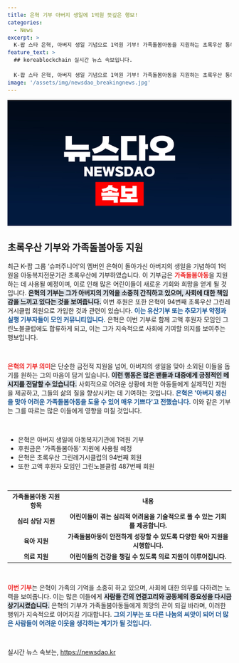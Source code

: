 ```yaml
---
title: 은혁 기부 아버지 생일에 1억원 뜻깊은 행보!
categories:
  - News
excerpt: >
  K-팝 스타 은혁, 아버지 생일 기념으로 1억원 기부! 가족돌봄아동을 지원하는 초록우산 통해 따뜻한 마음 전해. 그의 헌신이 더 많은 이들에게 희망이 될 예정이다!
feature_text: >
  ## koreablockchain 실시간 뉴스 속보입니다.

  K-팝 스타 은혁, 아버지 생일 기념으로 1억원 기부! 가족돌봄아동을 지원하는 초록우산 통해 따뜻한 마음 전해. 그의 헌신이 더 많은 이들에게 희망이 될 예정이다!
image: '/assets/img/newsdao_breakingnews.jpg'
---
```


<p><img src="/assets/img/newsdao_breakingnews.jpg" alt="koreablockchain 속보" /></p>

<h2 data-ke-size="size26">초록우산 기부와 가족돌봄아동 지원</h2>

<p data-ke-size="size16">최근 K-팝 그룹 ‘슈퍼주니어’의 멤버인 은혁이 돌아가신 아버지의 생일을 기념하여 1억원을 아동복지전문기관 초록우산에 기부하였습니다. 이 기부금은 <b><span style="color: #ee2323;">가족돌봄아동</span></b>을 지원하는 데 사용될 예정이며, 이로 인해 많은 어린이들이 새로운 기회와 희망을 얻게 될 것입니다. <b><span style="background-color: #21538527;">은혁의 기부는 그가 아버지의 기억을 소중히 간직하고 있으며, 사회에 대한 책임감을 느끼고 있다는 것을 보여줍니다.</span></b> 이번 후원은 또한 은혁이 94번째 초록우산 그린레거시클럽 회원으로 가입한 것과 관련이 있습니다. <b><span style="color: #1a5490;">이는 유산기부 또는 추모기부 약정과 실행 기부자들이 모인 커뮤니티입니다.</span></b> 은혁은 이번 기부로 함께 고액 후원자 모임인 그린노블클럽에도 합류하게 되고, 이는 그가 지속적으로 사회에 기여할 의지를 보여주는 행보입니다.</p>

<p data-ke-size="size16">&nbsp;</p>

<p><b><span style="color: #ee2323;">은혁의 기부 의미</span></b>은 단순한 금전적 지원을 넘어, 아버지의 생일을 맞아 소외된 이들을 돕기를 원하는 그의 마음이 담겨 있습니다. <b><span style="background-color: #21538527;">이런 행동은 많은 팬들과 대중에게 긍정적인 메시지를 전달할 수 있습니다.</span></b> 사회적으로 어려운 상황에 처한 아동들에게 실제적인 지원을 제공하고, 그들의 삶의 질을 향상시키는 데 기여하는 것입니다. <b><span style="color: #1a5490;">은혁은 '아버지 생신을 맞아 어려운 가족돌봄아동을 도울 수 있어 매우 기쁘다'고 전했습니다.</span></b> 이와 같은 기부는 그를 따르는 많은 이들에게 영향을 미칠 것입니다.</p>

<p data-ke-size="size16">&nbsp;</p>

<ul>
    <li>은혁은 아버지 생일에 아동복지기관에 1억원 기부</li>
    <li>후원금은 '가족돌봄아동' 지원에 사용될 예정</li>
    <li>은혁은 초록우산 그린레거시클럽의 94번째 회원</li>
    <li>또한 고액 후원자 모임인 그린노블클럽 487번째 회원</li>
</ul>

<p data-ke-size="size16">&nbsp;</p>

<table>
    <tr>
        <td style="text-align: center; height: 17px;"><b>가족돌봄아동 지원 항목</b></td>
        <td style="text-align: center; height: 17px;"><b>내용</b></td>
    </tr>
    <tr>
        <td style="text-align: center; height: 17px;"><b>심리 상담 지원</b></td>
        <td style="text-align: center; height: 17px;"><b>어린이들이 겪는 심리적 어려움을 기술적으로 풀 수 있는 기회를 제공합니다.</b></td>
    </tr>
    <tr>
        <td style="text-align: center; height: 17px;"><b>육아 지원</b></td>
        <td style="text-align: center; height: 17px;"><b>가족돌봄아동이 안전하게 성장할 수 있도록 다양한 육아 지원을 시행합니다.</b></td>
    </tr>
    <tr>
        <td style="text-align: center; height: 17px;"><b>의료 지원</b></td>
        <td style="text-align: center; height: 17px;"><b>어린이들의 건강을 챙길 수 있도록 의료 지원이 이루어집니다.</b></td>
    </tr>
</table>

<p data-ke-size="size16">&nbsp;</p>

<p><b><span style="color: #ee2323;">이번 기부</span></b>는 은혁이 가족의 기억을 소중히 하고 있으며, 사회에 대한 의무를 다하려는 노력을 보여줍니다. 이는 많은 이들에게 <b><span style="background-color: #21538527;">사람들 간의 연결고리와 공동체의 중요성을 다시금 상기시켰습니다.</span></b> 은혁의 기부가 가족돌봄아동들에게 희망의 끈이 되길 바라며, 이러한 행위가 지속적으로 이어지길 기대합니다. <b><span style="color: #1a5490;">그의 기부는 또 다른 나눔의 씨앗이 되어 더 많은 사람들이 어려운 이웃을 생각하는 계기가 될 것입니다.</span></b></p>

<p data-ke-size="size16">&nbsp;</p>
실시간 뉴스 속보는, <a href="https://newsdao.kr" rel="dofollow">https://newsdao.kr</a>


